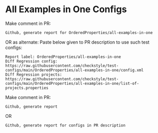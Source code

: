 # All Examples in One Configs
Make comment in PR:
```
Github, generate report for OrderedProperties/all-examples-in-one
```
OR as alternate:
Paste below given to PR description to use such test configs:
```
Report label: OrderedProperties/all-examples-in-one
Diff Regression config: https://raw.githubusercontent.com/checkstyle/test-configs/main/OrderedProperties/all-examples-in-one/config.xml
Diff Regression projects: https://raw.githubusercontent.com/checkstyle/test-configs/main/OrderedProperties/all-examples-in-one/list-of-projects.properties
```
Make comment in PR:
```
Github, generate report
```
OR
```
Github, generate report for configs in PR description
```
